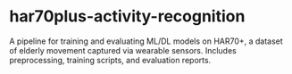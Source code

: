 # har70plus-activity-recognition
A pipeline for training and evaluating ML/DL models on HAR70+, a dataset of elderly movement captured via wearable sensors. Includes preprocessing, training scripts, and evaluation reports.
